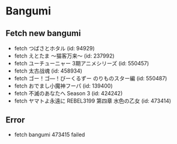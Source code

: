 # Bangumi
## Fetch new bangumi
- fetch つばさとホタル (id: 94929)
- fetch えとたま ～猫客万来～ (id: 237992)
- fetch ユーチューニャー 3期アニメシリーズ (id: 550457)
- fetch 太古战魂 (id: 458934)
- fetch ゴー！ゴ―！びーくるずー のりものスター編 (id: 550487)
- fetch おでまし小魔神フーパ (id: 139400)
- fetch 不滅のあなたへ Season 3 (id: 424242)
- fetch ヤマトよ永遠に REBEL3199 第四章 水色の乙女 (id: 473414)
## Error
- fetch bangumi 473415 failed

